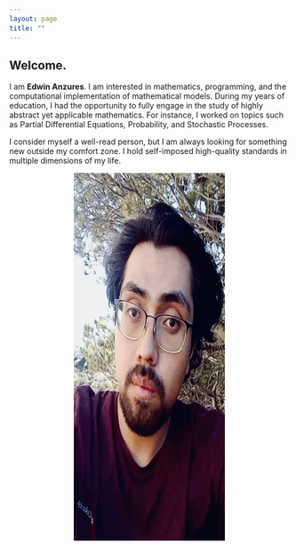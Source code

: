 ```yaml
---
layout: page
title: ""
---
```

## Welcome.

I am __Edwin Anzures__. I am interested in mathematics, programming, and the computational implementation of mathematical models. During my years of education, I had the opportunity to fully engage in the study of highly abstract yet applicable mathematics. For instance, I worked on topics such as Partial Differential Equations, Probability, and Stochastic Processes. 

I consider myself a well-read person, but I am always looking for something new outside my comfort zone. I hold self-imposed high-quality standards in multiple dimensions of my life.


<div style="text-align:center;">
<img src="/assets/pictures/edwin_cirm.jpeg" alt="Texto alternativo" width="272" height="661">
</div>



